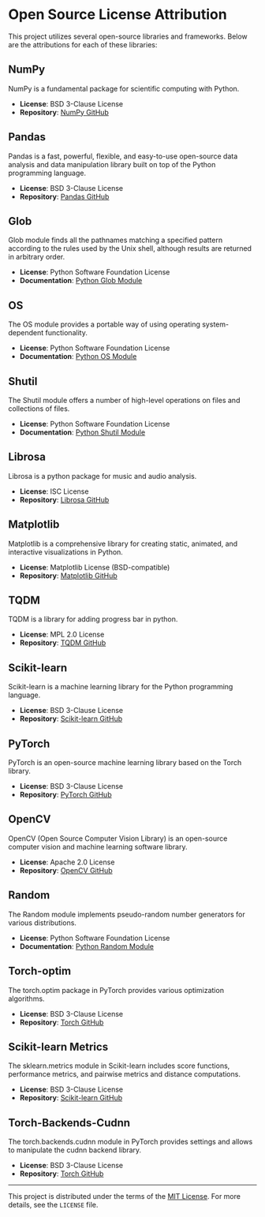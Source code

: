 # Open Source License Attribution

This project utilizes several open-source libraries and frameworks. Below are the attributions for each of these libraries:

## NumPy
NumPy is a fundamental package for scientific computing with Python.
- **License**: BSD 3-Clause License
- **Repository**: [NumPy GitHub](https://github.com/numpy/numpy)

## Pandas
Pandas is a fast, powerful, flexible, and easy-to-use open-source data analysis and data manipulation library built on top of the Python programming language.
- **License**: BSD 3-Clause License
- **Repository**: [Pandas GitHub](https://github.com/pandas-dev/pandas)

## Glob
Glob module finds all the pathnames matching a specified pattern according to the rules used by the Unix shell, although results are returned in arbitrary order.
- **License**: Python Software Foundation License
- **Documentation**: [Python Glob Module](https://docs.python.org/3/library/glob.html)

## OS
The OS module provides a portable way of using operating system-dependent functionality.
- **License**: Python Software Foundation License
- **Documentation**: [Python OS Module](https://docs.python.org/3/library/os.html)

## Shutil
The Shutil module offers a number of high-level operations on files and collections of files.
- **License**: Python Software Foundation License
- **Documentation**: [Python Shutil Module](https://docs.python.org/3/library/shutil.html)

## Librosa
Librosa is a python package for music and audio analysis.
- **License**: ISC License
- **Repository**: [Librosa GitHub](https://github.com/librosa/librosa)

## Matplotlib
Matplotlib is a comprehensive library for creating static, animated, and interactive visualizations in Python.
- **License**: Matplotlib License (BSD-compatible)
- **Repository**: [Matplotlib GitHub](https://github.com/matplotlib/matplotlib)

## TQDM
TQDM is a library for adding progress bar in python.
- **License**: MPL 2.0 License
- **Repository**: [TQDM GitHub](https://github.com/tqdm/tqdm)

## Scikit-learn
Scikit-learn is a machine learning library for the Python programming language.
- **License**: BSD 3-Clause License
- **Repository**: [Scikit-learn GitHub](https://github.com/scikit-learn/scikit-learn)

## PyTorch
PyTorch is an open-source machine learning library based on the Torch library.
- **License**: BSD 3-Clause License
- **Repository**: [PyTorch GitHub](https://github.com/pytorch/pytorch)

## OpenCV
OpenCV (Open Source Computer Vision Library) is an open-source computer vision and machine learning software library.
- **License**: Apache 2.0 License
- **Repository**: [OpenCV GitHub](https://github.com/opencv/opencv)

## Random
The Random module implements pseudo-random number generators for various distributions.
- **License**: Python Software Foundation License
- **Documentation**: [Python Random Module](https://docs.python.org/3/library/random.html)

## Torch-optim
The torch.optim package in PyTorch provides various optimization algorithms.
- **License**: BSD 3-Clause License
- **Repository**: [Torch GitHub](https://github.com/pytorch/pytorch)

## Scikit-learn Metrics
The sklearn.metrics module in Scikit-learn includes score functions, performance metrics, and pairwise metrics and distance computations.
- **License**: BSD 3-Clause License
- **Repository**: [Scikit-learn GitHub](https://github.com/scikit-learn/scikit-learn)

## Torch-Backends-Cudnn
The torch.backends.cudnn module in PyTorch provides settings and allows to manipulate the cudnn backend library.
- **License**: BSD 3-Clause License
- **Repository**: [Torch GitHub](https://github.com/pytorch/pytorch)
  
---

This project is distributed under the terms of the [MIT License](https://opensource.org/licenses/MIT). For more details, see the `LICENSE` file.


